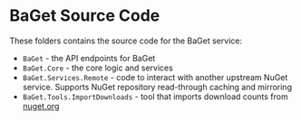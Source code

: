 # BaGet Source Code

These folders contains the source code for the BaGet service:

* `BaGet` - the API endpoints for BaGet
* `BaGet.Core` - the core logic and services
* `BaGet.Services.Remote` - code to interact with another upstream NuGet service. Supports NuGet repository read-through caching and mirroring
* `BaGet.Tools.ImportDownloads` - tool that imports download counts from [nuget.org](https://www.nuget.org)